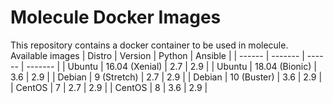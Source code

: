 Molecule Docker Images
====

This repository contains a docker container to be used in molecule.
Available images
| Distro | Version | Python | Ansible |
| ------ | ------- | ------ | ------- |
| Ubuntu | 16.04 (Xenial) | 2.7 | 2.9 |
| Ubuntu | 18.04 (Bionic) | 3.6 | 2.9 |
| Debian | 9 (Stretch)    | 2.7 | 2.9 |
| Debian | 10 (Buster)    | 3.6 | 2.9 |
| CentOS | 7              | 2.7 | 2.9 |
| CentOS | 8              | 3.6 | 2.9 |
